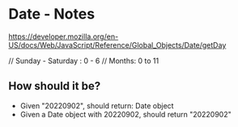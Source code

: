 # Date - Notes

<https://developer.mozilla.org/en-US/docs/Web/JavaScript/Reference/Global_Objects/Date/getDay>

// Sunday - Saturday : 0 - 6
// Months: 0 to 11


## How should it be?

* Given "20220902", should return: Date object
* Given a Date object with 20220902, should return "20220902"